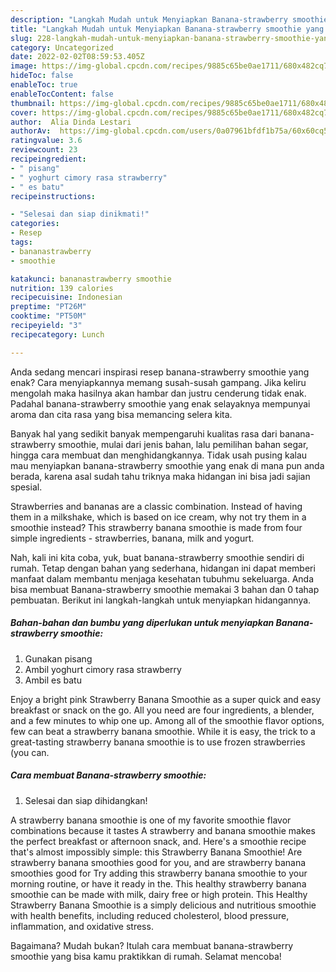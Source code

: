 ```yaml
---
description: "Langkah Mudah untuk Menyiapkan Banana-strawberry smoothie yang Lezat"
title: "Langkah Mudah untuk Menyiapkan Banana-strawberry smoothie yang Lezat"
slug: 228-langkah-mudah-untuk-menyiapkan-banana-strawberry-smoothie-yang-lezat
category: Uncategorized
date: 2022-02-02T08:59:53.405Z
image: https://img-global.cpcdn.com/recipes/9885c65be0ae1711/680x482cq70/banana-strawberry-smoothie-foto-resep-utama.jpg
hideToc: false
enableToc: true
enableTocContent: false
thumbnail: https://img-global.cpcdn.com/recipes/9885c65be0ae1711/680x482cq70/banana-strawberry-smoothie-foto-resep-utama.jpg
cover: https://img-global.cpcdn.com/recipes/9885c65be0ae1711/680x482cq70/banana-strawberry-smoothie-foto-resep-utama.jpg
author:  Alia Dinda Lestari
authorAv:  https://img-global.cpcdn.com/users/0a07961bfdf1b75a/60x60cq50/avatar.jpg
ratingvalue: 3.6
reviewcount: 23
recipeingredient:
- " pisang"
- " yoghurt cimory rasa strawberry"
- " es batu"
recipeinstructions:

- "Selesai dan siap dinikmati!"
categories:
- Resep
tags:
- bananastrawberry
- smoothie

katakunci: bananastrawberry smoothie 
nutrition: 139 calories
recipecuisine: Indonesian
preptime: "PT26M"
cooktime: "PT50M"
recipeyield: "3"
recipecategory: Lunch

---
```



Anda sedang mencari inspirasi resep banana-strawberry smoothie yang enak? Cara menyiapkannya memang susah-susah gampang. Jika keliru mengolah maka hasilnya akan hambar dan justru cenderung tidak enak. Padahal banana-strawberry smoothie yang enak selayaknya mempunyai aroma dan cita rasa yang bisa memancing selera kita.


Banyak hal yang sedikit banyak mempengaruhi kualitas rasa dari banana-strawberry smoothie, mulai dari jenis bahan, lalu pemilihan bahan segar, hingga cara membuat dan menghidangkannya. Tidak usah pusing kalau mau menyiapkan banana-strawberry smoothie yang enak di mana pun anda berada, karena asal sudah tahu triknya maka hidangan ini bisa jadi sajian spesial.

Strawberries and bananas are a classic combination. Instead of having them in a milkshake, which is based on ice cream, why not try them in a smoothie instead? This strawberry banana smoothie is made from four simple ingredients - strawberries, banana, milk and yogurt.


Nah, kali ini kita coba, yuk, buat banana-strawberry smoothie sendiri di rumah. Tetap dengan bahan yang sederhana, hidangan ini dapat memberi manfaat dalam membantu menjaga kesehatan tubuhmu sekeluarga. Anda bisa membuat Banana-strawberry smoothie memakai 3 bahan dan 0 tahap pembuatan. Berikut ini langkah-langkah untuk menyiapkan hidangannya.

<!--inarticleads1-->

##### Bahan-bahan dan bumbu yang diperlukan untuk menyiapkan Banana-strawberry smoothie:

1. Gunakan  pisang
1. Ambil  yoghurt cimory rasa strawberry
1. Ambil  es batu


Enjoy a bright pink Strawberry Banana Smoothie as a super quick and easy breakfast or snack on the go. All you need are four ingredients, a blender, and a few minutes to whip one up. Among all of the smoothie flavor options, few can beat a strawberry banana smoothie. While it is easy, the trick to a great-tasting strawberry banana smoothie is to use frozen strawberries (you can. 

<!--inarticleads2-->

##### Cara membuat Banana-strawberry smoothie:


1. Selesai dan siap dihidangkan!

A strawberry banana smoothie is one of my favorite smoothie flavor combinations because it tastes A strawberry and banana smoothie makes the perfect breakfast or afternoon snack, and. Here&#39;s a smoothie recipe that&#39;s almost impossibly simple: this Strawberry Banana Smoothie! Are strawberry banana smoothies good for you, and are strawberry banana smoothies good for Try adding this strawberry banana smoothie to your morning routine, or have it ready in the. This healthy strawberry banana smoothie can be made with milk, dairy free or high protein. This Healthy Strawberry Banana Smoothie is a simply delicious and nutritious smoothie with health benefits, including reduced cholesterol, blood pressure, inflammation, and oxidative stress. 

Bagaimana? Mudah bukan? Itulah cara membuat banana-strawberry smoothie yang bisa kamu praktikkan di rumah. Selamat mencoba!
